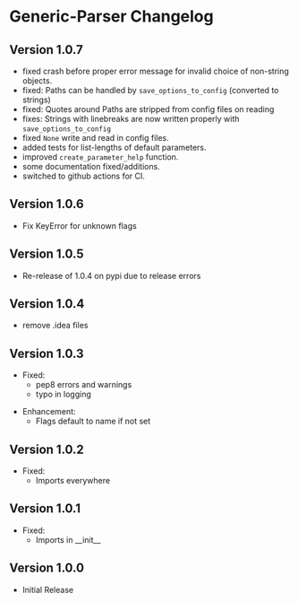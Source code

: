 # Generic-Parser Changelog
## Version 1.0.7
 * fixed crash before proper error message for invalid choice of non-string
 objects. 
 * fixed: Paths can be handled by `save_options_to_config` (converted to strings)
 * fixed: Quotes around Paths are stripped from config files on reading
 * fixes: Strings with linebreaks are now written properly with `save_options_to_config`
 * fixed `None` write and read in config files.
 * added tests for list-lengths of default parameters.
 * improved `create_parameter_help` function.
 * some documentation fixed/additions.
 * switched to github actions for CI.
 

## Version 1.0.6
 * Fix KeyError for unknown flags

## Version 1.0.5
 * Re-release of 1.0.4 on pypi due to release errors

## Version 1.0.4
 * remove .idea files

## Version 1.0.3
 - Fixed:
   * pep8 errors and warnings
   * typo in logging
 * Enhancement:
   * Flags default to name if not set 

## Version 1.0.2
 - Fixed:
   - Imports everywhere

## Version 1.0.1
 - Fixed:
   - Imports in \_\_init\_\_

## Version 1.0.0
 - Initial Release
